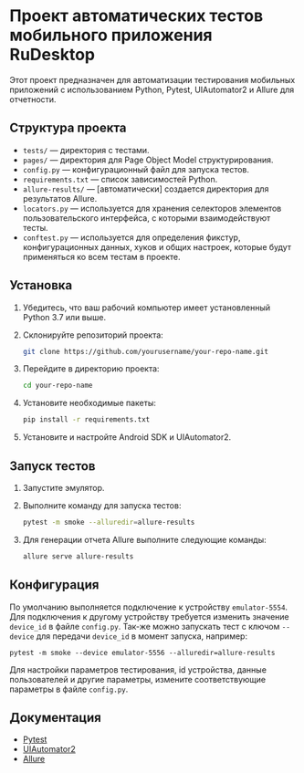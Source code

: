 # Проект автоматических тестов мобильного приложения RuDesktop

Этот проект предназначен для автоматизации тестирования мобильных приложений с использованием Python, Pytest, UIAutomator2 и Allure для отчетности.

## Структура проекта

- `tests/` — директория с тестами.
- `pages/` — директория для Page Object Model структурирования.
- `config.py` — конфигурационный файл для запуска тестов.
- `requirements.txt` — список зависимостей Python.
- `allure-results/` — [автоматически] создается директория для результатов Allure.
- `locators.py` — используется для хранения селекторов элементов пользовательского интерфейса, с которыми взаимодействуют тесты.
- `conftest.py` — используется для определения фикстур, конфигурационных данных, хуков и общих настроек, которые будут применяться ко всем тестам в проекте.

## Установка

1. Убедитесь, что ваш рабочий компьютер имеет установленный Python 3.7 или выше.
2. Склонируйте репозиторий проекта:

    ```bash
    git clone https://github.com/yourusername/your-repo-name.git
    ```

3. Перейдите в директорию проекта:

    ```bash
    cd your-repo-name
    ```

4. Установите необходимые пакеты:

    ```bash
    pip install -r requirements.txt
    ```

5. Установите и настройте Android SDK и UIAutomator2.

## Запуск тестов

1. Запустите эмулятор. 

2. Выполните команду для запуска тестов:

    ```bash
    pytest -m smoke --alluredir=allure-results
    ```


3. Для генерации отчета Allure выполните следующие команды:

    ```bash
    allure serve allure-results
    ```

## Конфигурация

По умолчанию выполняется подключение к устройству `emulator-5554`. 
Для подключения к другому устройству требуется изменить значение `device_id` в файле `config.py`. 
Так-же можно запускать тест с ключом `--device` для передачи `device_id` в момент запуска, например:

`pytest -m smoke --device emulator-5556 --alluredir=allure-results`

Для настройки параметров тестирования, id устройства, данные пользователей и другие параметры, измените соответствующие параметры в файле `config.py`.


## Документация

- [Pytest](https://docs.pytest.org/)
- [UIAutomator2](https://github.com/openatx/uiautomator2)
- [Allure](https://docs.qameta.io/allure/)